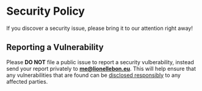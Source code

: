 # Security Policy

If you discover a security issue, please bring it to our attention right away!

## Reporting a Vulnerability
 
Please **DO NOT** file a public issue to report a security vulberability, instead send your report privately to **me@lionellebon.eu**. This will help ensure that any vulnerabilities that are found can be [disclosed responsibly](https://en.wikipedia.org/wiki/Responsible_disclosure) to any affected parties.
